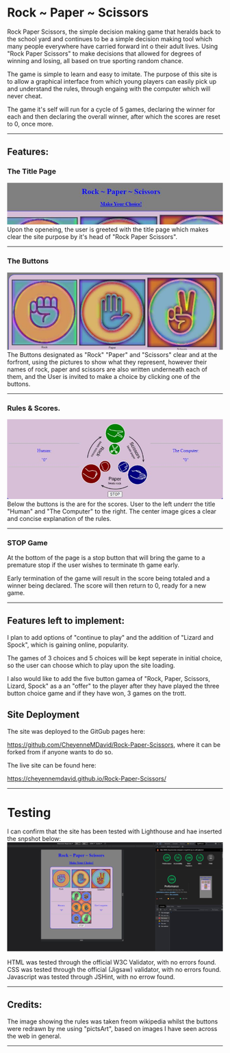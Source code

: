# Rock ~ Paper ~ Scissors
Rock Paper Scissors, the simple decision making game that heralds back to the school yard and continues to be a simple decision making tool which many people everywhere have carried forward int o their adult lives.  Using "Rock Paper Scissors" to make decisions that allowed for degrees of winning and losing, all based on true sporting random chance.

The game is simple to learn and easy to imitate.  The purpose of this site is to allow a graphical interface from which young players can easily pick up and understand the rules, through engaing with the computer which will never cheat.

The game it's self will run for a cycle of 5 games, declaring the winner for each and then declaring the overall winner, after which the scores are reset to 0, once more.

___


## Features:

### The Title Page
![](assets/images/header.webp)
Upon the openeing, the user is greeted with the title page which makes clear the site purpose by it's head of "Rock Paper Scissors".

___

### The Buttons
![](assets/images/buttons.webp)
The Buttons designated as "Rock" "Paper" and "Scissors" clear and at the forfront, using the pictures to show what they represent, however their names of rock, paper and scissors are also written underneath each of them, and the User is invited to make a choice by clicking one of the buttons.

___

### Rules & Scores.
![](assets/images/players.webp)
Below the buttons is the are for the scores.  User to the left underr the title "Human" and "The Computer" to the right.
The center image gices a clear and concise explanation of the rules.

___

### STOP Game
At the bottom of the page is a stop button that will bring the game to a premature stop if the user wishes to terminate th game early.

Early termination of the game will result in the score being totaled and a winner being declared.  The score will then return to 0, ready for a new game.

___

## Features left to implement:
I plan to add options of "continue to play" and the addition of "Lizard and Spock", which is gaining online, popularity.

The games of 3 choices and 5 choices will be kept seperate in initial choice, so the user can choose which to play upon the site loading.

I also would like to add the five button gamea of "Rock, Paper, Scissors, Lizard, Spock" as a an "offer" to the player after they have played the three button choice game and if they have won, 3 games on the trott.


## Site Deployment
The site was deployed to the GitGub pages here:

https://github.com/CheyenneMDavid/Rock-Paper-Scissors, where it can be forked from if anyone wants to do so.

The live site can be found here:

https://cheyennemdavid.github.io/Rock-Paper-Scissors/

___


# Testing
I can confirm that the site has been tested with Lighthouse and hae inserted the snpshot below:
![](assets/images/lighthouse.webp)

HTML was tested through the official W3C Validator, with no errors found.
CSS was tested through the official (Jigsaw) validator, with no errors found.
Javascript was tested through JSHint, with no errow found.

___

## Credits:
The image showing the rules was taken freom wikipedia whilst the buttons were redrawn by me using "pictsArt", based on images I have seen across the web in general.

___